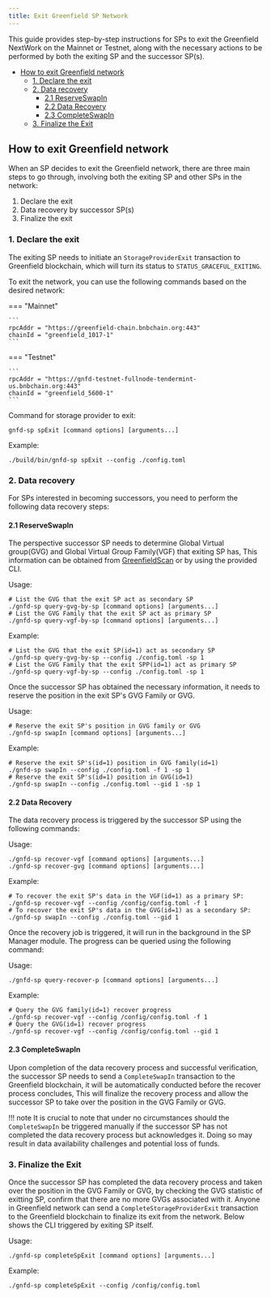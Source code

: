 ```yaml
---
title: Exit Greenfield SP Network
---
```


This guide provides step-by-step instructions for SPs to exit the Greenfield NextWork on the Mainnet or Testnet, along with 
the necessary actions to be performed by both the exiting SP and the successor SP(s).

- [How to exit Greenfield network](#how-to-exit-greenfield-network)
  - [1. Declare the exit](#1-declare-the-exit)
  - [2. Data recovery](#2-data-recovery)
    - [2.1 ReserveSwapIn](#21-reserveswapin)
    - [2.2 Data Recovery](#22-data-recovery)
    - [2.3 CompleteSwapIn](#23-completeswapin)
  - [3. Finalize the Exit](#3-finalize-the-exit)

## How to exit Greenfield network
When an SP decides to exit the Greenfield network, there are three main steps to go through, involving both the exiting SP and other SPs in the network:

1. Declare the exit
2. Data recovery by successor SP(s)
3. Finalize the exit

### 1. Declare the exit 

The exiting SP needs to initiate an `StorageProviderExit` transaction to Greenfield blockchain, which will turn its status to `STATUS_GRACEFUL_EXITING`.

To exit the network, you can use the following commands based on the desired network:

=== "Mainnet"

    ```
    rpcAddr = "https://greenfield-chain.bnbchain.org:443"
    chainId = "greenfield_1017-1"
    ```

=== "Testnet"

    ```
    rpcAddr = "https://gnfd-testnet-fullnode-tendermint-us.bnbchain.org:443"
    chainId = "greenfield_5600-1"
    ```


Command for storage provider to exit:
```shell
gnfd-sp spExit [command options] [arguments...]
```
Example:
```shell
./build/bin/gnfd-sp spExit --config ./config.toml
```

### 2. Data recovery

For SPs interested in becoming successors, you need to perform the following data recovery steps:

#### 2.1 ReserveSwapIn

The perspective successor SP needs to determine Global Virtual group(GVG) and Global Virtual Group Family(VGF) that exiting SP has, 
This information can be obtained from [GreenfieldScan](https://greenfieldscan-mainnet.fe.nodereal.cc/account/0x2901fddef924f077ec6811a4a6a1cb0f13858e8f?tab=gvg) or by using the provided CLI.

Usage:
```shell
# List the GVG that the exit SP act as secondary SP
./gnfd-sp query-gvg-by-sp [command options] [arguments...]
# List the GVG Family that the exit SP act as primary SP
./gnfd-sp query-vgf-by-sp [command options] [arguments...]
```
Example:
```shell
# List the GVG that the exit SP(id=1) act as secondary SP
./gnfd-sp query-gvg-by-sp --config ./config.toml -sp 1
# List the GVG Family that the exit SPP(id=1) act as primary SP
./gnfd-sp query-vgf-by-sp --config ./config.toml -sp 1
```

Once the successor SP has obtained the necessary information, it needs to reserve the position in the exit SP's GVG Family or GVG.

Usage:
```shell
# Reserve the exit SP's position in GVG family or GVG
./gnfd-sp swapIn [command options] [arguments...]
```

Example:
```shell
# Reserve the exit SP's(id=1) position in GVG family(id=1)
./gnfd-sp swapIn --config ./config.toml -f 1 -sp 1
# Reserve the exit SP's(id=1) position in GVG(id=1)
./gnfd-sp swapIn --config ./config.toml --gid 1 -sp 1
```

#### 2.2 Data Recovery

The data recovery process is triggered by the successor SP using the following commands:

Usage:
```shell
./gnfd-sp recover-vgf [command options] [arguments...]
./gnfd-sp recover-gvg [command options] [arguments...]
```
Example:
```shell
# To recover the exit SP's data in the VGF(id=1) as a primary SP:
./gnfd-sp recover-vgf --config /config/config.toml -f 1
# To recover the exit SP's data in the GVG(id=1) as a secondary SP:
./gnfd-sp swapIn --config ./config.toml --gid 1
```
Once the recovery job is triggered, it will run in the background in the SP Manager module. The progress can be queried using the following command:

Usage:
```shell
./gnfd-sp query-recover-p [command options] [arguments...]
```
Example:
```shell
# Query the GVG family(id=1) recover progress 
./gnfd-sp recover-vgf --config /config/config.toml -f 1
# Query the GVG(id=1) recover progress
./gnfd-sp recover-vgf --config /config/config.toml --gid 1
```

#### 2.3 CompleteSwapIn

Upon completion of the data recovery process and successful verification, the successor SP needs to send a `CompleteSwapIn`
transaction to the Greenfield blockchain, it will be automatically conducted before the recover process concludes,
This will finalize the recovery process and allow the successor SP to take over the position in the GVG Family or GVG.

!!! note
    It is crucial to note that under no circumstances should the `CompleteSwapIn` be triggered manually if the successor SP 
    has not completed the data recovery process but acknowledges it. Doing so may result in data availability challenges and 
    potential loss of funds. 

### 3. Finalize the Exit
Once the successor SP has completed the data recovery process and taken over the position in the GVG Family or GVG, by checking the 
GVG statistic of exitting SP, confirm that there are no more GVGs associated with it. Anyone in Greenfield network can 
send a `CompleteStorageProviderExit` transaction to the Greenfield blockchain to finalize its exit from the network.
Below shows the CLI triggered by exiting SP itself.

Usage:
```shell
./gnfd-sp completeSpExit [command options] [arguments...]
```

Example:
```shell
./gnfd-sp completeSpExit --config /config/config.toml
```

